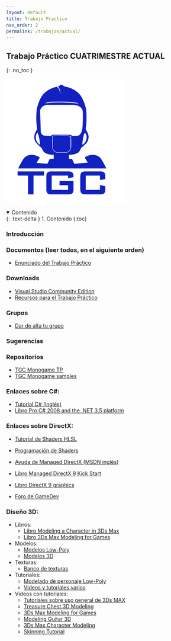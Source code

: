 ```yaml
---
layout: default
title: Trabajo Practico
nav_order: 2
permalink: /trabajos/actual/
---
```

## Trabajo Práctico CUATRIMESTRE ACTUAL
{: .no_toc }

![Logo](/images/robotgc.png)

<details open markdown="block">
  <summary>
    Contenido
  </summary>
  {: .text-delta }
1. Contenido
{:toc}
</details>

### Introducción

### Documentos (leer todos, en el siguiente orden)
<!-- TODO: Escribir sobre el TP en MONOGAME! -->
* [Enunciado del Trabajo Práctico](https://docs.google.com/document/d/1R9nnQYHihX_bXz55AWbHuvmFl8olRc1Jlz7njMbOlYg/)
<!-- * [Enunciado del Trabajo Práctico](https://drive.google.com/open?id=10_9YngZLLZzIyVjXMp61XSO1rYHBJRgFBm-CUNm2vdw) -->
<!-- * [Guía de TGC framework](https://drive.google.com/open?id=1zeM7PZKPU-v5EufukBtf3OeyI7dCSuoGhdn0DqgPUuk) -->
<!-- * [Guía de MeshCreator](https://drive.google.com/file/d/0B-mVMTBAay-gMnBGMFJFdnQ3WTg/edit?usp=sharing) (Actualizado en 25/03/2014) -->
<!-- * [Guía de 3Ds Max](https://docs.google.com/file/d/0B-mVMTBAay-gY1ZkejFCeFdkMlU/edit?usp=sharing) (Actualizado en 17/03/2013) -->
<!-- * [Guía de exportador de SketchUp](https://drive.google.com/file/d/0BxUJZewaWJ7mTkluTjI0ZEMzTTg/view?usp=sharing) (Actualizado en 01/08/2015) -->
<!-- * [Guía de TerrainEditor](https://docs.google.com/file/d/0B-mVMTBAay-gMC13dWNCemtSeUU/edit?usp=sharing) (Actualizado en 19/08/2013) -->
<!-- * [Guía para la VM](https://drive.google.com/open?id=12N1LkUitgn6flJ4YKlcFQNeo9NjX7TTnsAps8SVEE0U) (Actualizado en 04/04/2016) -->

### Downloads

<!-- * [TGC Viewer](https://github.com/tgc-utn/tgc-viewer/releases) (Ejemplos) -->
<!-- * [DirectX SDK](https://www.microsoft.com/en-us/download/details.aspx?displaylang=en&id=6812) (última versión Junio 2010, 570 mb.) -->
* [Visual Studio Community Edition](https://visualstudio.microsoft.com/vs/community/)
* [Recursos para el Trabajo Práctico](https://drive.google.com/file/d/1Gmr6qM6kEt6sngbwr1_ZJOvb97MSq3QR/view)
<!-- * [3Ds Max](https://www.autodesk.com/education/free-software/3ds-max) (Academic version) -->
<!-- * [SketchUp](https://www.sketchup.com/) -->
<!-- * [Exportador de SketchUp](https://drive.google.com/file/d/0BxUJZewaWJ7mWk5wLTIzcUZJSWc/view?usp=sharing) (beta) -->

### Grupos

* [Dar de alta tu grupo](https://goo.gl/forms/vfrmvII1t4Q5yulu1)

### Sugerencias

<!-- * Subir sugerencias o bugs sobre el Framework: [Aquí](https://github.com/tgc-utn/tgc-viewer/issues) -->

### Repositorios

* [TGC Monogame TP](https://github.com/tgc-utn/tgc-monogame-tp)
* [TGC Monogame samples](https://github.com/tgc-utn/tgc-monogame-samples)

### Enlaces sobre C#:

* [Tutorial C# (inglés)](http://www.java2s.com/Tutorial/CSharp/CatalogCSharp.htm)
* [Libro Pro C# 2008 and the .NET 3.5 platform](http://books.google.com/books?id=VGT1_UJzjM0C&printsec=frontcover&dq=c%23+pro&hl=es&ei=r4VgTKCfHYK78gb45py2DQ&sa=X&oi=book_result&ct=result&resnum=1&ved=0CCsQ6AEwAA#v=onepage&q&f=false)

### Enlaces sobre DirectX:

* [Tutorial de Shaders HLSL](http://rbwhitaker.wikidot.com/hlsl-tutorials)
* [Programación de Shaders](https://docs.microsoft.com/es-es/windows/desktop/direct3dhlsl/dx-graphics-hlsl-writing-shaders-9)

* [Ayuda de Managed DirectX (MSDN inglés)](https://docs.microsoft.com/en-us/previous-versions/windows/desktop/bb318658(v=vs.85))
* [Libro Managed DirectX 9 Kick Start](https://books.google.com.ar/books?id=8Y4VrGBtGM8C&lpg=PP1&dq=Managed%20DirectX%209%20Kick%20Start&hl=es&pg=PP1#v=onepage&q&f=false)
* [Libro DirectX 9 graphics](http://books.google.com/books?id=CE-nxZ2JfS8C&printsec=frontcover&dq=directx+9&hl=es&ei=vYRgTMW4OMO88ga5irHCDQ&sa=X&oi=book_result&ct=result&resnum=2&ved=0CC0Q6AEwAQ#v=onepage&q&f=false)

* [Foro de GameDev](http://www.gamedev.net/index)

### Diseño 3D:

* Libros:
  * [Libro Modeling a Character in 3Ds Max](http://books.google.com.ar/books?id=w_KLe1AylhEC&printsec=frontcover&dq=3d+max+character&hl=es&ei=hAdWTNOVFIK78gbazaHABA&sa=X&oi=book_result&ct=result&resnum=1&ved=0CC8Q6AEwAA#v=onepage&q=3d%20max%20character&f=false)
  * [Libro 3Ds Max Modeling for Games](https://books.google.com.ar/books?id=G7cgPVJ06nMC&lpg=PR3&dq=3d%20max%20character&hl=es&pg=PR3#v=onepage&q=3d%20max%20character&f=false)
* Modelos:
  * [Modelos Low-Poly](http://www.artist-3d.com/free_3d_models/index.php)
  * [Modelos 3D](https://www.highend3d.com/downloads)
* Texturas:
  * [Banco de texturas](https://www.textures.com/library)
* Tutoriales:
  * [Modelado de personaje Low-Poly](https://3dtotal.com/tutorials/t/low-poly-character-modeling-and-texturing-athey-nansel-moravetz-model-man-low-poly)
  * [Videos y tutoriales varios](http://www.poopinmymouth.com/#tutorials)
* Videos con tutoriales:
  * [Tutoriales sobre uso general de 3Ds MAX](https://www.youtube.com/view_play_list?p=A12BF2F8CC489A50)
  * [Treasure Chest 3D Modeling](https://youtu.be/EP-hC31eCYw)
  * [3Ds Max Modeling for Games](http://www.youtube.com/watch?v=zA3zngtUbsU)
  * [Modeling Guitar 3D](https://youtu.be/FjEBueXCBNQ)
  * [3Ds Max Character Modeling](https://youtu.be/1NWHUOvo69w)
  * [Skinning Tutorial](https://youtu.be/gcHeHv3i7oY)
